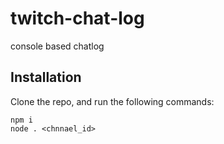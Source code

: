 # twitch-chat-log
console based chatlog

## Installation

Clone the repo, and run the following commands: 

```
npm i 
node . <chnnael_id>
```
